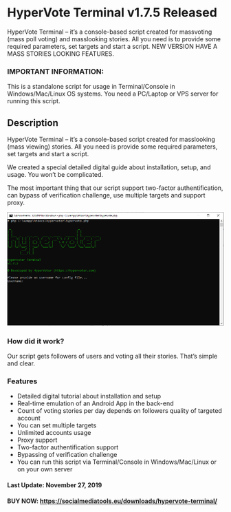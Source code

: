 # HyperVote Terminal v1.7.5 Released
HyperVote Terminal – it’s a console-based script created for massvoting (mass poll voting) and masslooking stories.
All you need is to provide some required parameters, set targets and start a script. 
NEW VERSION HAVE A MASS STORIES LOOKING FEATURES.

### IMPORTANT INFORMATION:
This is a standalone script for usage in Terminal/Console in Windows/Mac/Linux OS systems. You need a PC/Laptop or VPS server for running this script.

## Description
HyperVote Terminal – it’s a console-based script created for masslooking (mass viewing) stories. All you need is provide some required parameters, set targets and start a script.

We created a special detailed digital guide about installation, setup, and usage. You won’t be complicated.

The most important thing that our script support two-factor authentification, can bypass of verification challenge, use multiple targets and support proxy.

![](https://raw.githubusercontent.com/socialmediatools/HyperVote-Terminal/master/hypervote_image.png)

### How did it work?
Our script gets followers of users and voting all their stories. That’s simple and clear.

### Features
- Detailed digital tutorial about installation and setup
- Real-time emulation of an Android App in the back-end
- Count of voting stories per day depends on followers quality of targeted account
- You can set multiple targets
- Unlimited accounts usage
- Proxy support
- Two-factor authentification support
- Bypassing of verification challenge
- You can run this script via Terminal/Console in Windows/Mac/Linux or on your own server

#### Last Update: November 27, 2019
#### BUY NOW: https://socialmediatools.eu/downloads/hypervote-terminal/

